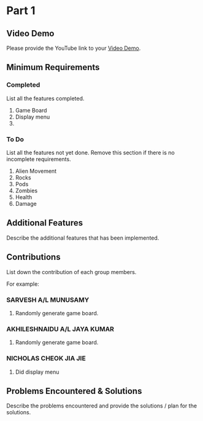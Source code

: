 # Part 1

## Video Demo

Please provide the YouTube link to your [Video Demo](https://youtu.be/7_HqJvASTQQ).

## Minimum Requirements

### Completed

List all the features completed.

1. Game Board
2. Display menu
3. 

### To Do

List all the features not yet done. Remove this section if there is no incomplete requirements.

1. Alien Movement
2. Rocks
3. Pods
4. Zombies
5. Health
6. Damage

## Additional Features

Describe the additional features that has been implemented.

## Contributions

List down the contribution of each group members.

For example:

### SARVESH A/L MUNUSAMY

1. Randomly generate game board.


### AKHILESHNAIDU A/L JAYA KUMAR

1. Randomly generate game board.


### NICHOLAS CHEOK JIA JIE

1. Did display menu

## Problems Encountered & Solutions

Describe the problems encountered and provide the solutions / plan for the solutions.
